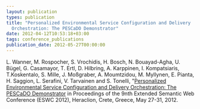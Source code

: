 ```yaml
---
layout: publication
types: publication
title: "Personalized Environmental Service Configuration and Delivery
  Orchestration: The PESCaDO Demonstrator"
date: 2012-04-12T10:53:18+03:00
tags: conference_publications
publication_date: 2012-05-27T00:00:00
---
```

L. Wanner, M. Rospocher, S. Vrochidis, H. Bosch, N. Bouayad-Agha, U. Bügel, G. Casamayor, T. Ertl, D. Hilbring, A. Karppinen, I. Kompatsiaris, T.Koskentalo, S. Mille, J. Moßgraber, A. Moumtzidou, M. Myllynen, E. Pianta, H. Saggion, L. Serafini, V. Tarvainen and S. Tonelli, &quot;[Personalized Environmental Service Configuration and Delivery Orchestration: The PESCaDO Demonstrator](https://link.springer.com/chapter/10.1007/978-3-662-46641-4_41) in Proceedings of the 9nth Extended Semantic Web Conference (ESWC 2012), Heraclion, Crete, Greece, May 27-31, 2012.